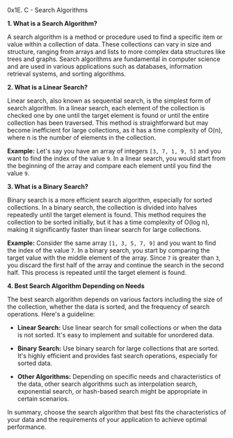 0x1E. C - Search Algorithms

**1. What is a Search Algorithm?**

A search algorithm is a method or procedure used to find a specific item or value within a collection of data. These collections can vary in size and structure, ranging from arrays and lists to more complex data structures like trees and graphs. Search algorithms are fundamental in computer science and are used in various applications such as databases, information retrieval systems, and sorting algorithms.

**2. What is a Linear Search?**

Linear search, also known as sequential search, is the simplest form of search algorithm. In a linear search, each element of the collection is checked one by one until the target element is found or until the entire collection has been traversed. This method is straightforward but may become inefficient for large collections, as it has a time complexity of O(n), where n is the number of elements in the collection.

**Example:**
Let's say you have an array of integers `[3, 7, 1, 9, 5]` and you want to find the index of the value `9`. In a linear search, you would start from the beginning of the array and compare each element until you find the value `9`.

**3. What is a Binary Search?**

Binary search is a more efficient search algorithm, especially for sorted collections. In a binary search, the collection is divided into halves repeatedly until the target element is found. This method requires the collection to be sorted initially, but it has a time complexity of O(log n), making it significantly faster than linear search for large collections.

**Example:**
Consider the same array `[1, 3, 5, 7, 9]` and you want to find the index of the value `7`. In a binary search, you start by comparing the target value with the middle element of the array. Since `7` is greater than `3`, you discard the first half of the array and continue the search in the second half. This process is repeated until the target element is found.

**4. Best Search Algorithm Depending on Needs**

The best search algorithm depends on various factors including the size of the collection, whether the data is sorted, and the frequency of search operations. Here's a guideline:

- **Linear Search:** Use linear search for small collections or when the data is not sorted. It's easy to implement and suitable for unordered data.

- **Binary Search:** Use binary search for large collections that are sorted. It's highly efficient and provides fast search operations, especially for sorted data.

- **Other Algorithms:** Depending on specific needs and characteristics of the data, other search algorithms such as interpolation search, exponential search, or hash-based search might be appropriate in certain scenarios.

In summary, choose the search algorithm that best fits the characteristics of your data and the requirements of your application to achieve optimal performance.
